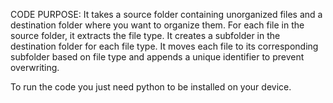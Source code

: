 CODE PURPOSE:
It takes a source folder containing unorganized files and a destination folder where you want to organize them.
For each file in the source folder, it extracts the file type.
It creates a subfolder in the destination folder for each file type.
It moves each file to its corresponding subfolder based on file type and appends a unique identifier to prevent overwriting.

To run the code you just need python to be installed on your device.
